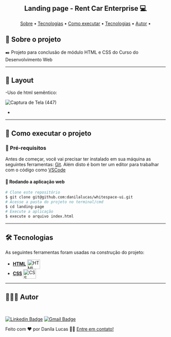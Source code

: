 <h2 align="center"> 
	Landing page - Rent Car Enterprise 💻
</h2>

<p align="center">
 <a href="#-sobre-o-projeto">Sobre</a> •
 <a href="#-🎨-Layout">Tecnologias</a> • 
 <a href="##-📌-Como-executar-o-projeto">Como executar</a> • 
 <a href="#-tecnologias">Tecnologias</a> •  
 <a href="#-autor">Autor</a> • 
</p>

## 📝 Sobre o projeto

✒️ Projeto para conclusão de módulo HTML e CSS do Curso do Desenvolvimento Web

---

## 🎨 Layout

-Uso de html semêntico:

![Captura de Tela (447)](https://github.com/CiceroEduardo24/Rent-Car-Enterprise/assets/132598847/eab4c7ee-dd25-4026-b6f1-108d6f25575f)

-
---

## 📌 Como executar o projeto

### 🔗 Pré-requisitos

Antes de começar, você vai precisar ter instalado em sua máquina as seguintes ferramentas:
[Git](https://git-scm.com). Além disto é bom ter um editor para trabalhar com o código como [VSCode](https://code.visualstudio.com/)

#### 🧭 Rodando a aplicação web

```bash
# Clone este repositório
$ git clone git@github.com:danilalucas/whitespace-ui.git
# Acesse a pasta do projeto no terminal/cmd
$ cd landing-page
# Execute a aplicação
$ execute o arquivo index.html
```
---

## 🛠 Tecnologias

As seguintes ferramentas foram usadas na construção do projeto:
- **[HTML](https://html.com/)**
    <img align="center" alt="HTML" height="30" width="40" src="https://cdn.jsdelivr.net/gh/devicons/devicon/icons/html5/html5-original.svg">
-   **[CSS](https://www.w3.org/Style/CSS/Overview.en.html)**
      <img align="center" alt="CSS" height="30" width="40" src="https://cdn.jsdelivr.net/gh/devicons/devicon/icons/css3/css3-original.svg">


---

## 👩🏻‍💻 Autor

<a href="https://github.com/danilalucas">
 <sub><b></b></sub></a> <a href="https://github.com/danilalucas" title="Profile"></a>
 <br />

[![Linkedin Badge](https://img.shields.io/badge/-Danila%20Lucas-blue?style=flat-square&logo=Linkedin&logoColor=white&link=https://www.linkedin.com/in/dan%C3%ADla-lucas/)](https://www.linkedin.com/in/dan%C3%ADla-lucas/) 
[![Gmail Badge](https://img.shields.io/badge/-danilatemoteolucas@gmail.com-c14438?style=flat-square&logo=Gmail&logoColor=white&link=mailto:danilatemoteolucas@gmail.com)](mailto:danilatemoteolucas@gmail.com)

Feito com ❤️ por Daníla Lucas 👋🏽 [Entre em contato!](https://www.linkedin.com/in/dan%C3%ADla-lucas/)
